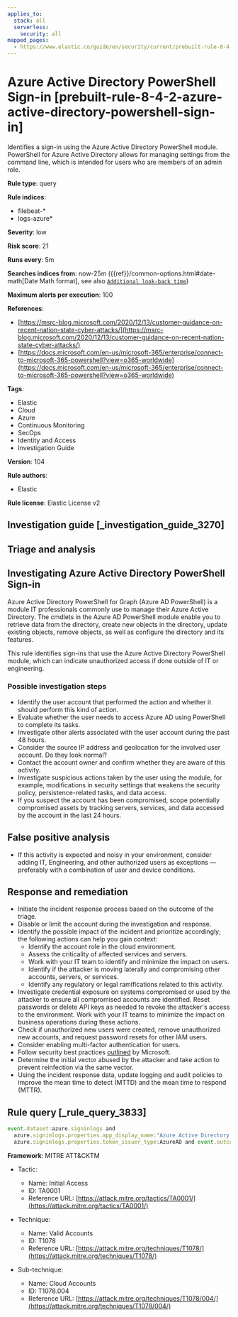 ```yaml
---
applies_to:
  stack: all
  serverless:
    security: all
mapped_pages:
  - https://www.elastic.co/guide/en/security/current/prebuilt-rule-8-4-2-azure-active-directory-powershell-sign-in.html
---
```


# Azure Active Directory PowerShell Sign-in [prebuilt-rule-8-4-2-azure-active-directory-powershell-sign-in]

Identifies a sign-in using the Azure Active Directory PowerShell module. PowerShell for Azure Active Directory allows for managing settings from the command line, which is intended for users who are members of an admin role.

**Rule type**: query

**Rule indices**:

* filebeat-*
* logs-azure*

**Severity**: low

**Risk score**: 21

**Runs every**: 5m

**Searches indices from**: now-25m ({{ref}}/common-options.html#date-math[Date Math format], see also [`Additional look-back time`](docs-content://solutions/security/detect-and-alert/create-detection-rule.md#rule-schedule))

**Maximum alerts per execution**: 100

**References**:

* [https://msrc-blog.microsoft.com/2020/12/13/customer-guidance-on-recent-nation-state-cyber-attacks/](https://msrc-blog.microsoft.com/2020/12/13/customer-guidance-on-recent-nation-state-cyber-attacks/)
* [https://docs.microsoft.com/en-us/microsoft-365/enterprise/connect-to-microsoft-365-powershell?view=o365-worldwide](https://docs.microsoft.com/en-us/microsoft-365/enterprise/connect-to-microsoft-365-powershell?view=o365-worldwide)

**Tags**:

* Elastic
* Cloud
* Azure
* Continuous Monitoring
* SecOps
* Identity and Access
* Investigation Guide

**Version**: 104

**Rule authors**:

* Elastic

**Rule license**: Elastic License v2

## Investigation guide [_investigation_guide_3270]

## Triage and analysis

## Investigating Azure Active Directory PowerShell Sign-in

Azure Active Directory PowerShell for Graph (Azure AD PowerShell) is a module IT professionals commonly use to manage their Azure Active Directory. The cmdlets in the Azure AD PowerShell module enable you to retrieve data from the directory, create new objects in the directory, update existing objects, remove objects, as well as configure the directory and its features.

This rule identifies sign-ins that use the Azure Active Directory PowerShell module, which can indicate unauthorized access if done outside of IT or engineering.

### Possible investigation steps

- Identify the user account that performed the action and whether it should perform this kind of action.
- Evaluate whether the user needs to access Azure AD using PowerShell to complete its tasks.
- Investigate other alerts associated with the user account during the past 48 hours.
- Consider the source IP address and geolocation for the involved user account. Do they look normal?
- Contact the account owner and confirm whether they are aware of this activity.
- Investigate suspicious actions taken by the user using the module, for example, modifications in security settings that weakens the security policy, persistence-related tasks, and data access.
- If you suspect the account has been compromised, scope potentially compromised assets by tracking servers, services, and data accessed by the account in the last 24 hours.

## False positive analysis

- If this activity is expected and noisy in your environment, consider adding IT, Engineering, and other authorized users as exceptions — preferably with a combination of user and device conditions.

## Response and remediation

- Initiate the incident response process based on the outcome of the triage.
- Disable or limit the account during the investigation and response.
- Identify the possible impact of the incident and prioritize accordingly; the following actions can help you gain context:
    - Identify the account role in the cloud environment.
    - Assess the criticality of affected services and servers.
    - Work with your IT team to identify and minimize the impact on users.
    - Identify if the attacker is moving laterally and compromising other accounts, servers, or services.
    - Identify any regulatory or legal ramifications related to this activity.
- Investigate credential exposure on systems compromised or used by the attacker to ensure all compromised accounts are identified. Reset passwords or delete API keys as needed to revoke the attacker's access to the environment. Work with your IT teams to minimize the impact on business operations during these actions.
- Check if unauthorized new users were created, remove unauthorized new accounts, and request password resets for other IAM users.
- Consider enabling multi-factor authentication for users.
- Follow security best practices [outlined](https://docs.microsoft.com/en-us/azure/security/fundamentals/identity-management-best-practices) by Microsoft.
- Determine the initial vector abused by the attacker and take action to prevent reinfection via the same vector.
- Using the incident response data, update logging and audit policies to improve the mean time to detect (MTTD) and the mean time to respond (MTTR).

## Rule query [_rule_query_3833]

```js
event.dataset:azure.signinlogs and
  azure.signinlogs.properties.app_display_name:"Azure Active Directory PowerShell" and
  azure.signinlogs.properties.token_issuer_type:AzureAD and event.outcome:(success or Success)
```

**Framework**: MITRE ATT&CKTM

* Tactic:

    * Name: Initial Access
    * ID: TA0001
    * Reference URL: [https://attack.mitre.org/tactics/TA0001/](https://attack.mitre.org/tactics/TA0001/)

* Technique:

    * Name: Valid Accounts
    * ID: T1078
    * Reference URL: [https://attack.mitre.org/techniques/T1078/](https://attack.mitre.org/techniques/T1078/)

* Sub-technique:

    * Name: Cloud Accounts
    * ID: T1078.004
    * Reference URL: [https://attack.mitre.org/techniques/T1078/004/](https://attack.mitre.org/techniques/T1078/004/)




